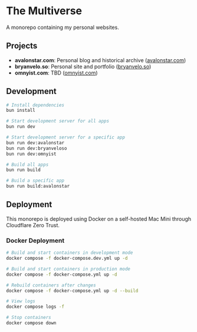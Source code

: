 # The Multiverse

A monorepo containing my personal websites.

## Projects

- **avalonstar.com**: Personal blog and historical archive ([avalonstar.com](https://avalonstar.com))
- **bryanvelo.so**: Personal site and portfolio ([bryanvelo.so](https://bryanvelo.so))
- **omnyist.com**: TBD ([omnyist.com](https://omnyist.com))

## Development

```bash
# Install dependencies
bun install

# Start development server for all apps
bun run dev

# Start development server for a specific app
bun run dev:avalonstar
bun run dev:bryanveloso
bun run dev:omnyist

# Build all apps
bun run build

# Build a specific app
bun run build:avalonstar
```

## Deployment

This monorepo is deployed using Docker on a self-hosted Mac Mini through Cloudflare Zero Trust.

### Docker Deployment

```bash
# Build and start containers in development mode
docker compose -f docker-compose.dev.yml up -d

# Build and start containers in production mode
docker compose -f docker-compose.yml up -d

# Rebuild containers after changes
docker compose -f docker-compose.yml up -d --build

# View logs
docker compose logs -f

# Stop containers
docker compose down
```
